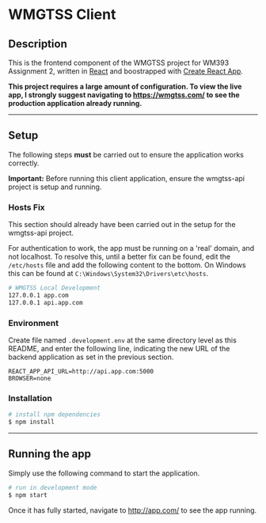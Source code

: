 # WMGTSS Client

## Description

This is the frontend component of the WMGTSS project for WM393 Assignment 2, written in [React](https://reactjs.org/) and boostrapped with [Create React App](https://create-react-app.dev/).

**This project requires a large amount of configuration. To view the live app, I strongly suggest navigating to https://wmgtss.com/ to see the production application already running.**

---

## Setup

The following steps **must** be carried out to ensure the application works correctly.

**Important:** Before running this client application, ensure the wmgtss-api project is setup and running.

### Hosts Fix

This section should already have been carried out in the setup for the wmgtss-api project.

For authentication to work, the app must be running on a 'real' domain, and not localhost. To resolve this, until a better fix can be found, edit the `/etc/hosts` file and add the following content to the bottom. On Windows this can be found at `C:\Windows\System32\Drivers\etc\hosts`.

```bash
# WMGTSS Local Development
127.0.0.1 app.com
127.0.0.1 api.app.com
```

### Environment

Create file named `.development.env` at the same directory level as this README, and enter the following line, indicating the new URL of the backend application as set in the previous section.

```
REACT_APP_API_URL=http://api.app.com:5000
BROWSER=none
```

### Installation

```bash
# install npm dependencies
$ npm install
```

---

## Running the app

Simply use the following command to start the application.

```bash
# run in development mode
$ npm start
```

Once it has fully started, navigate to http://app.com/ to see the app running.
